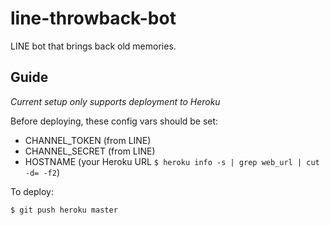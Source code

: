 # line-throwback-bot
LINE bot that brings back old memories.
## Guide
*Current setup only supports deployment to Heroku*

Before deploying, these config vars should be set:
- CHANNEL_TOKEN (from LINE)
- CHANNEL_SECRET (from LINE)
- HOSTNAME (your Heroku URL `$ heroku info -s | grep web_url | cut -d= -f2`)

To deploy:

    $ git push heroku master
